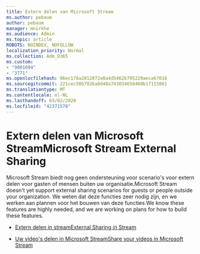 ```yaml
---
title: Extern delen van Microsoft Stream
ms.author: pebaum
author: pebaum
manager: mnirkhe
ms.audience: Admin
ms.topic: article
ROBOTS: NOINDEX, NOFOLLOW
localization_priority: Normal
ms.collection: Adm_O365
ms.custom:
- "9001694"
- "3771"
ms.openlocfilehash: 06ec178a2012872a0a4d5462b795229aeca67016
ms.sourcegitcommit: 221cec50b7026a8d48a743034658460b17115061
ms.translationtype: MT
ms.contentlocale: nl-NL
ms.lasthandoff: 03/02/2020
ms.locfileid: "42371578"
---
```

# <a name="microsoft-stream-external-sharing"></a><span data-ttu-id="46364-102">Extern delen van Microsoft Stream</span><span class="sxs-lookup"><span data-stu-id="46364-102">Microsoft Stream External Sharing</span></span>

<span data-ttu-id="46364-103">Microsoft Stream biedt nog geen ondersteuning voor scenario's voor extern delen voor gasten of mensen buiten uw organisatie.</span><span class="sxs-lookup"><span data-stu-id="46364-103">Microsoft Stream doesn't yet support external sharing scenarios for guests or people outside your organization.</span></span> <span data-ttu-id="46364-104">We weten dat deze functies zeer nodig zijn, en we werken aan plannen voor het bouwen van deze functies.</span><span class="sxs-lookup"><span data-stu-id="46364-104">We know these features are highly needed, and we are working on plans for how to build these features.</span></span>

- [<span data-ttu-id="46364-105">Extern delen in stream</span><span class="sxs-lookup"><span data-stu-id="46364-105">External Sharing in Stream</span></span>](https://docs.microsoft.com/en-us/stream/portal-share-video#external-sharing)

- [<span data-ttu-id="46364-106">Uw video's delen in Microsoft Stream</span><span class="sxs-lookup"><span data-stu-id="46364-106">Share your videos in Microsoft Stream</span></span>](https://docs.microsoft.com/en-us/stream/portal-share-video)
